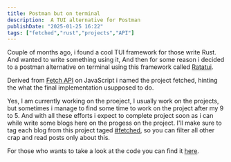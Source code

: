 ```yaml
---
title: Postman but on terminal
description:  A TUI alternative for Postman
publishDate: "2025-01-25 16:22"
tags: ["fetched","rust","projects","API"]
---
```


Couple of months ago, i found a cool TUI framework for those write Rust. And wanted to write something using it, And then for some reason i decided to a postman alternative on terminal using this framework called [Ratatui](https://ratatui.rs/).

Derived from [Fetch API](https://developer.mozilla.org/en-US/docs/Web/API/Fetch_API/Using_Fetch) on JavaScript i named the project fetched, hinting the what the final implementation usupposed to do.

Yes, I am currently working on the proeject, I usually work on the projects, but sometimes i manage to find some time to work on the project after my 9 to 5. And with all these efforts i expect to complete project soon as i can while write some blogs here on the progess on the project. I'll make sure to tag each blog from this project taged [#fetched](https://w0rth.dev/tags/fetched/), so you can filter all other crap and read posts only about this.

For those who wants to take a look at the code you can find it [here](https://github.com/n3tw0rth/fetched).
